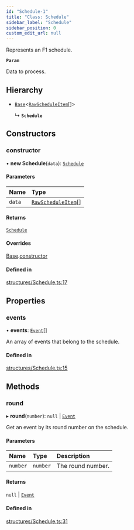 ```yaml
---
id: "Schedule-1"
title: "Class: Schedule"
sidebar_label: "Schedule"
sidebar_position: 0
custom_edit_url: null
---
```


Represents an F1 schedule.

**`Param`**

Data to process.

## Hierarchy

- [`Base`](Base.md)\<[`RawScheduleItem`](../interfaces/RawScheduleItem.md)[]\>

  ↳ **`Schedule`**

## Constructors

### constructor

• **new Schedule**(`data`): [`Schedule`](Schedule-1.md)

#### Parameters

| Name | Type |
| :------ | :------ |
| `data` | [`RawScheduleItem`](../interfaces/RawScheduleItem.md)[] |

#### Returns

[`Schedule`](Schedule-1.md)

#### Overrides

[Base](Base.md).[constructor](Base.md#constructor)

#### Defined in

[structures/Schedule.ts:17](https://github.com/marinofranz/f1-api-client/blob/main/src/structures/Schedule.ts#L17)

## Properties

### events

• **events**: [`Event`](Event.md)[]

An array of events that belong to the schedule.

#### Defined in

[structures/Schedule.ts:15](https://github.com/marinofranz/f1-api-client/blob/main/src/structures/Schedule.ts#L15)

## Methods

### round

▸ **round**(`number`): ``null`` \| [`Event`](Event.md)

Get an event by its round number on the schedule.

#### Parameters

| Name | Type | Description |
| :------ | :------ | :------ |
| `number` | `number` | The round number. |

#### Returns

``null`` \| [`Event`](Event.md)

#### Defined in

[structures/Schedule.ts:31](https://github.com/marinofranz/f1-api-client/blob/main/src/structures/Schedule.ts#L31)
